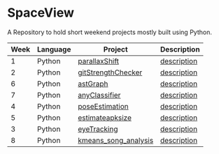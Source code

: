 # SpaceView
A Repository to hold short weekend projects mostly built using Python.

| Week | Language | Project | Description |
|------|----------|---------|-------------|
| 1    | Python   | [parallaxShift](https://github.com/jay-sharmaa/WeeklyProjects/tree/main/parallexShift) | [description](https://github.com/jay-sharmaa/WeeklyProjects/blob/main/parallexShift/parallexFile.md) |
| 2    | Python   | [gitStrengthChecker](https://github.com/jay-sharmaa/WeeklyProjects/tree/main/gitStrengthChecker) | [description](https://github.com/jay-sharmaa/WeeklyProjects/tree/main/gitStrengthChecker/gitStrengthChecker.md) |
| 6    | Python   | [astGraph](https://github.com/jay-sharmaa/WeeklyProjects/tree/main/astGraph) | [description](https://github.com/jay-sharmaa/WeeklyProjects/tree/main/astGraph/astGraph.md)
| 7    | Python   | [anyClassifier](https://github.com/jay-sharmaa/WeeklyProjects/tree/main/anyClassifier) | [description](https://github.com/jay-sharmaa/WeeklyProjects/tree/main/anyClassifier/anyClassifier.md)
| 4    | Python   | [poseEstimation](https://github.com/jay-sharmaa/WeeklyProjects/tree/main/poseEstimator) | [description](https://github.com/jay-sharmaa/WeeklyProjects/tree/main/poseEstimator/poseEstimator.md)
| 5    | Python   | [estimateapksize](https://github.com/jay-sharmaa/WeeklyProjects/tree/main/estimateapksize) | [description](https://github.com/jay-sharmaa/WeeklyProjects/tree/main/estimateapksize/estimateapksize.md)
| 3    | Python   | [eyeTracking](https://github.com/jay-sharmaa/WeeklyProjects/tree/main/eyeTracking) | [description](https://github.com/jay-sharmaa/WeeklyProjects/tree/main/eyeTracking/eyeTracking.md)
| 8    | Python   | [kmeans_song_analysis](https://github.com/jay-sharmaa/WeeklyProjects/tree/main/kmeans_song_analysis) | [description](https://github.com/jay-sharmaa/WeeklyProjects/tree/main/kmeans_song_analysis/kmeans_song_analysis.md)